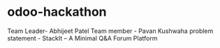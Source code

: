# odoo-hackathon
Team Leader- Abhijeet Patel
Team member - Pavan Kushwaha
problem statement - StackIt – A Minimal Q&A Forum Platform
